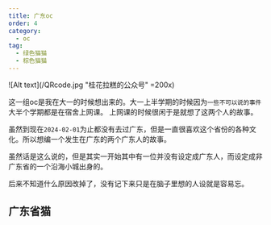 ```yaml
---
title: 广东oc
order: 4
category:
  - oc
tag:
  - 绿色猫猫
  - 棕色猫猫
---
```


![Alt text](/QRcode.jpg "桂花拉糕的公众号" =200x)

这一组oc是我在大一的时候想出来的。大一上半学期的时候因为`一些不可以说的事件`大半个学期都是在宿舍上网课。
上网课的时候很闲于是就想了这两个人的故事。

虽然到现在`2024-02-01`为止都没有去过广东，但是一直很喜欢这个省份的各种文化。所以想编一个发生在广东的两个广东人的故事。

虽然话是这么说的，但是其实一开始其中有一位并没有设定成广东人，而设定成非广东省的一个沿海小城出身的。

后来不知道什么原因改掉了，没有记下来只是在脑子里想的人设就是容易忘。

## 广东省猫

